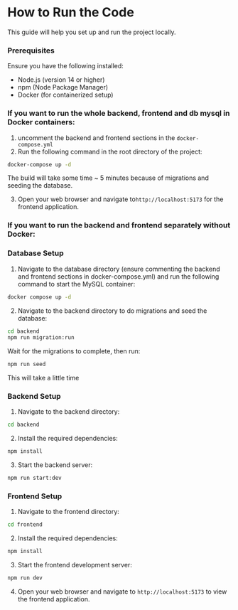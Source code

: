 # How to Run the Code
This guide will help you set up and run the project locally.

### Prerequisites
Ensure you have the following installed:
- Node.js (version 14 or higher)
- npm (Node Package Manager)
- Docker (for containerized setup)

### If you want to run the whole backend, frontend and db mysql in Docker containers: 
1. uncomment the backend and frontend sections in the `docker-compose.yml`
2. Run the following command in the root directory of the project:
``` bash
docker-compose up -d
```
The build will take some time ~ 5 minutes because of migrations and seeding the database.

3. Open your web browser and navigate to`http://localhost:5173` for the frontend application.

### If you want to run the backend and frontend separately without Docker:

### Database Setup
1. Navigate to the database directory (ensure commenting the backend and frontend sections in docker-compose.yml) and run the following command to start the MySQL container:
``` bash
docker compose up -d
```
2. Navigate to the backend directory to do migrations and seed the database:
``` bash
cd backend
npm run migration:run
```
Wait for the migrations to complete, then run:
``` bash
npm run seed
```
This will take a little time 

### Backend Setup
1. Navigate to the backend directory:
``` bash
cd backend
```
2. Install the required dependencies:
``` bash
npm install
```
3. Start the backend server:
``` bash
npm run start:dev
```

### Frontend Setup
1. Navigate to the frontend directory:
``` bash
cd frontend
```
2. Install the required dependencies:
``` bash
npm install
```
3. Start the frontend development server:
``` bash
npm run dev
```

4. Open your web browser and navigate to `http://localhost:5173` to view the frontend application.